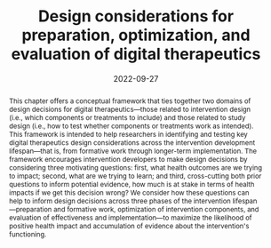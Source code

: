 ---
title: Design considerations for preparation, optimization, and evaluation
  of digital therapeutics

# Authors
# A YAML list of author names
# If you created a profile for a user (e.g. the default `admin` user at `content/authors/admin/`), 
# write the username (folder name) here, and it will be replaced with their full name and linked to their profile.
authors:
- Shawna N. Smith
- Nicholas J. Seewald
- Predrag Klasnja

# Author notes (such as 'Equal Contribution')
# A YAML list of notes for each author in the above `authors` list
author_notes: []

date: '2022-09-27'

# Date to publish webpage (NOT necessarily Bibtex publication's date).
publishDate: '2023-12-01T19:41:12.769210Z'

# Publication type.
# A single CSL publication type but formatted as a YAML list (for Hugo requirements).
publication_types:
- chapter

# Publication name and optional abbreviated publication name.
publication: '*Digital Therapeutics for Mental Health and Addiction*'
publication_short: ''

doi: https://doi.org/10.1016/B978-0-323-90045-4.00015-0

abstract: "This chapter offers a conceptual framework that ties together two domains
  of design decisions for digital therapeutics—those related to intervention design
  (i.e., which components or treatments to include) and those related to study design
  (i.e., how to test whether components or treatments work as intended). This framework
  is intended to help researchers in identifying and testing key digital therapeutics
  design considerations across the intervention development lifespan—that is, from
  formative work through longer-term implementation. The framework encourages intervention
  developers to make design decisions by considering three motivating questions: first,
  what health outcomes are we trying to impact; second, what are we trying to learn;
  and third, cross-cutting both prior questions to inform potential evidence, how
  much is at stake in terms of health impacts if we get this decision wrong? We consider
  how these questions can help to inform design decisions across three phases of the
  intervention lifespan—preparation and formative work, optimization of intervention
  components, and evaluation of effectiveness and implementation—to maximize the likelihood
  of positive health impact and accumulation of evidence about the intervention's
  functioning."

# Summary. An optional shortened abstract.
summary: ''

tags:
- mHealth
- MRTs
- Study Design

# Display this page in a list of Featured pages?
featured: false

# Links
url_pdf: ''
url_code: ''
url_dataset: ''
url_poster: ''
url_project: ''
url_slides: ''
url_source: ''
url_video: ''

# Custom links (uncomment lines below)
# links:
# - name: Custom Link
#   url: http://example.org

# Publication image
# Add an image named `featured.jpg/png` to your page's folder then add a caption below.
image:
  caption: ''
  focal_point: ''
  preview_only: false

# Associated Projects (optional).
#   Associate this publication with one or more of your projects.
#   Simply enter your project's folder or file name without extension.
#   E.g. `projects: ['internal-project']` links to `content/project/internal-project/index.md`.
#   Otherwise, set `projects: []`.
projects: []

---